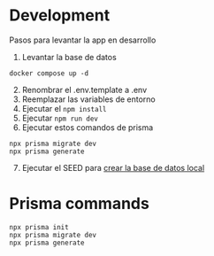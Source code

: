 # Development
Pasos para levantar la app en desarrollo


1. Levantar la base de datos
```
docker compose up -d
```

2. Renombrar el .env.template a .env
3. Reemplazar las variables de entorno
4. Ejecutar el ```npm install ```
5. Ejecutar ```npm run dev```
6. Ejecutar estos comandos de prisma
```
npx prisma migrate dev
npx prisma generate
```


7. Ejecutar el SEED para [crear la base de datos local](localhost:3000/api/seed)





# Prisma commands
```
npx prisma init
npx prisma migrate dev
npx prisma generate 
```







